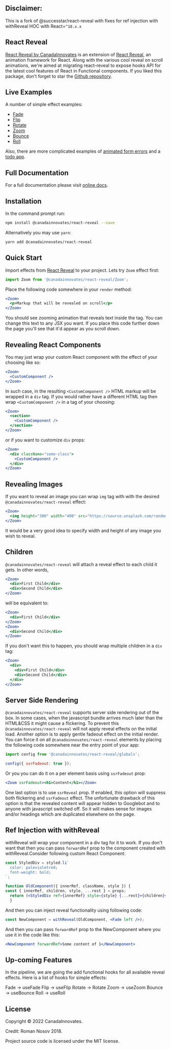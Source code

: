 <h2>Disclaimer:</h2>
<p>This is a fork of @successtar/react-reveal with fixes for ref injection with withReveal HOC with React=<code>^18.x.x</code></p>

## React Reveal

[React Reveal by CanadaInnovates](https://github.com/CanadaInnovates/react-reveal) is an extension of [React Reveal](https://www.react-reveal.com/),
an animation framework for React. Along with the various
cool reveal on scroll animations, we're aimed at migrating react-reveal
to expose hooks API for the latest cool features of React in Functional components.
If you liked this package, don't forget to star
the [Github repository](https://github.com/CanadaInnovates/react-reveal).

## Live Examples

A number of simple effect examples:
- [Fade](https://www.react-reveal.com/examples/common/fade/)
- [Flip](https://www.react-reveal.com/examples/common/flip/)
- [Rotate](https://www.react-reveal.com/examples/common/rotate/)
- [Zoom](https://www.react-reveal.com/examples/common/zoom/)
- [Bounce](https://www.react-reveal.com/examples/common/bounce/)
- [Roll](https://www.react-reveal.com/examples/common/roll/)

Also, there are more complicated examples of [animated form errors](https://www.react-reveal.com/examples/advanced/form/) and a [todo app](https://www.react-reveal.com/examples/advanced/todo/).


## Full Documentation

For a full documentation please visit [online docs](https://www.react-reveal.com/docs/).

## Installation

In the command prompt run:

```sh
npm install @canadainnovates/react-reveal --save
```

Alternatively you may use `yarn`:

```sh
yarn add @canadainnovates/react-reveal
```

## Quick Start

Import effects from [React Reveal](https://www.npmjs.com/package/@canadainnovates/react-reveal) to your project. Lets try `Zoom` effect first:

```javascript
import Zoom from '@canadainnovates/react-reveal/Zoom';
```

Place the following code somewhere in your `render` method: 

```jsx
<Zoom>
  <p>Markup that will be revealed on scroll</p>
</Zoom>
```

You should see zooming animation that reveals text inside the tag. You can change this text to any JSX you want. If you place this code further down the page you'll see that it'd appear as you scroll down.

## Revealing React Components

You may just wrap your custom React component with the effect of your choosing like so:

```jsx
<Zoom>  
  <CustomComponent />
</Zoom>
```

In such case, in the resulting `<CustomComponent />` HTML markup will be wrapped in a `div` tag. If you would rather have a different HTML tag then wrap `<CustomComponent />` in a tag of your choosing:

```jsx
<Zoom>
  <section>
    <CustomComponent />   
  </section>
</Zoom>
```

or if you want to customize `div` props:

```jsx
<Zoom>
  <div className="some-class">
    <CustomComponent />   
  </div>
</Zoom>
```

## Revealing Images

If you want to reveal an image you can wrap `img` tag with with the desired `@canadainnovates/react-reveal` effect:

```jsx
<Zoom>
  <img height="300" width="400" src="https://source.unsplash.com/random/300x400" />
</Zoom>
```

It would be a very good idea to specify width and height of any image you wish to reveal.

## Children

`@canadainnovates/react-reveal` will attach a reveal effect to each child it gets. In other words,

```jsx
<Zoom>
  <div>First Child</div>
  <div>Second Child</div>
</Zoom>
```

will be equivalent to:

```jsx
<Zoom>
  <div>First Child</div>
</Zoom>
<Zoom>
  <div>Second Child</div>
</Zoom>  
```

If you don't want this to happen, you should wrap multiple children in a `div` tag:

```jsx
<Zoom>
  <div>
    <div>First Child</div>
    <div>Second Child</div>
  </div>
</Zoom>
```


## Server Side Rendering

`@canadainnovates/react-reveal` supports server side rendering out of the box. In some cases, when the javascript bundle arrives much later than the HTML&CSS it might cause a flickering. To prevent this `@canadainnovates/react-reveal` will not apply reveal effects on the initial load. 
Another option is to apply gentle fadeout effect on the initial render. You can force it on all `@canadainnovates/react-reveal` elements by placing the following code somewhere near the entry point of your app:

```jsx
import config from '@canadainnovates/react-reveal/globals';

config({ ssrFadeout: true });
```

Or you you can do it on a per element basis using `ssrFadeout` prop:

```jsx
<Zoom ssrFadeout><h1>Content</h1></Zoom>
```

One last option is to use `ssrReveal` prop. If enabled, this option will suppress both flickering and `ssrFadeout` effect. The unfortunate drawback of this option is that the revealed content will appear hidden to Googlebot and to anyone with javascript switched off. So it will makes sense for images and/or headings which are duplicated elsewhere on the page.

## Ref Injection with withReveal

withReveal will wrap your component in a div tag for it to work. If you don't want that then you can pass `forwardRef` prop to the component created with withReveal.Consider following custom React Component:

```jsx
const StyledDiv = styled.li`
  color: palevioletred;
  font-weight: bold;
`;

function OldComponent({ innerRef, className, style }) {
const { innerRef, children, style, ...rest } = props;
  return (<StyledDiv ref={innerRef} style={style} {...rest}>{children}</StyledDiv>);
  }
```
And then you can inject reveal functionality using following code:
```jsx
const NewComponent = withReveal(OldComponent, <Fade left />);
```
And then you can pass `forwardRef` prop to the NewComponent where you use it in the code like this:
```jsx
<NewComponent forwardRef>Some content of 1</NewComponent>
```
## Up-coming Features
In the pipeline, we are going the add functional hooks for all available
reveal effects. Here is a list of hooks for simple effects:

Fade -> useFade
Flip -> useFlip
Rotate -> Rotate
Zoom -> useZoom
Bounce -> useBounce
Roll -> useRoll

## License

Copyright © 2022 CanadaInnovates.

Credit: Roman Nosov 2018.

Project source code is licensed under the MIT license.
